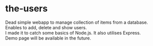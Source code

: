 # the-users

Dead simple webapp to manage collection of items from a database. Enables to add, delete and show users.  
I made it to catch some basics of Node.js. It also utilises Express.  
Demo page will be available in the future.
